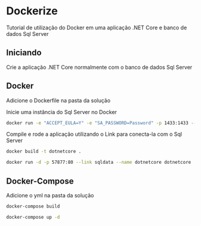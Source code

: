 # Dockerize

Tutorial de utilização do Docker em uma aplicação .NET Core e banco de dados Sql Server

## Iniciando

Crie a aplicação .NET Core normalmente com o banco de dados Sql Server

## Docker

Adicione o Dockerfile na pasta da solução

Inicie uma instância do Sql Server no Docker

```sh
docker run -e "ACCEPT_EULA=Y" -e "SA_PASSWORD=Password" -p 1433:1433 --name sqldata -d microsoft/mssql-server-linux
```

Compile e rode a aplicação utilizando o Link para conecta-la com o Sql Server

```sh
docker build -t dotnetcore .

docker run -d -p 57877:80 --link sqldata --name dotnetcore dotnetcore
```

## Docker-Compose

Adicione o yml na pasta da solução

```sh
docker-compose build

docker-compose up -d
```